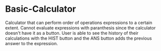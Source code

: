 # Basic-Calculator
Calculator that can perform order of operations expressions to a certain extent. 
Cannot evaluate expressions with paranthesis since the calculator doesn't have it as a button. 
User is able to see the history of their calculations with the HIST button and the ANS button adds the previous answer to the expression.

